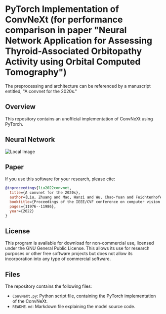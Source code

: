 # PyTorch Implementation of ConvNeXt (for performance comparison in paper "Neural Network Application for Assessing Thyroid-Associated Orbitopathy Activity using Orbital Computed Tomography")
 
The preprocessing and architecture can be referenced by a manuscript entitled, "A convnet for the 2020s." 

## Overview
This repository contains an unofficial implementation of ConvNeXt using PyTorch.<br/>


## Neural Network
![Local Image](GOTDNet.png "GOTDNet")
## Paper
If you use this software for your research, please cite:

```bibtex
@inproceedings{liu2022convnet,
  title={A convnet for the 2020s},
  author={Liu, Zhuang and Mao, Hanzi and Wu, Chao-Yuan and Feichtenhofer, Christoph and Darrell, Trevor and Xie, Saining},
  booktitle={Proceedings of the IEEE/CVF conference on computer vision and pattern recognition},
  pages={11976--11986},
  year={2022}
}
```

## License
This program is available for download for non-commercial use, licensed under the GNU General Public License. This allows its use for research purposes or other free software projects but does not allow its incorporation into any type of commercial software.

## Files
The repository contains the following files:
- `ConvNeXt.py`: Python script file, containing the PyTorch implementation of the ConvNeXt.
- `README.md`: Markdown file explaining the model source code.
